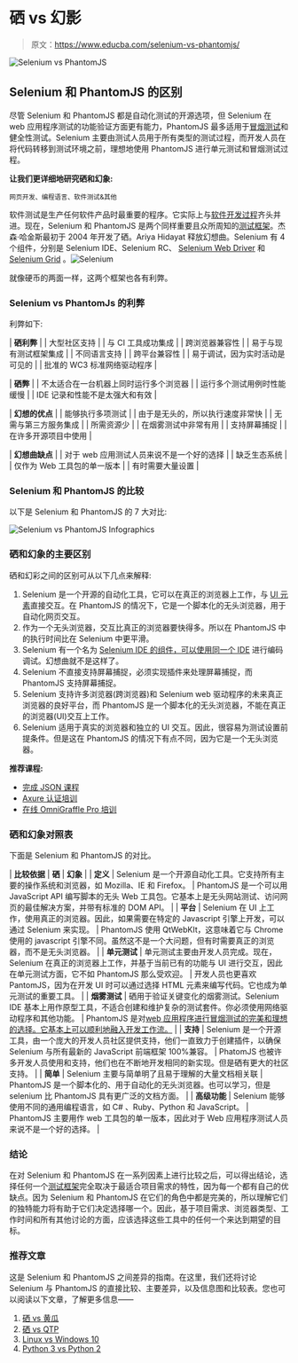 # 硒 vs 幻影

> 原文：<https://www.educba.com/selenium-vs-phantomjs/>

![Selenium vs PhantomJS](img/8dade2ad1108390b89e2267e5b619b77.png)



## Selenium 和 PhantomJS 的区别

尽管 Selenium 和 PhantomJS 都是自动化测试的开源选项，但 Selenium 在 web 应用程序测试的功能验证方面更有能力，PhantomJS 最多适用于[冒烟测试](https://www.educba.com/smoke-testing/)和健全性测试。Selenium 主要由测试人员用于所有类型的测试过程，而开发人员在将代码转移到测试环境之前，理想地使用 PhantomJS 进行单元测试和冒烟测试过程。

**让我们更详细地研究硒和幻象:**

<small>网页开发、编程语言、软件测试&其他</small>

软件测试是生产任何软件产品时最重要的程序。它实际上与[软件开发过程](https://www.educba.com/software-development-vs-web-development/)齐头并进。现在，Selenium 和 PhantomJS 是两个同样重要且众所周知的[测试框架](https://www.educba.com/testing-frameworks-for-java/)。杰森·哈金斯最初于 2004 年开发了硒。Ariya Hidayat 释放幻想曲。Selenium 有 4 个组件，分别是 Selenium IDE、Selenium RC、 [Selenium Web Driver](https://www.educba.com/what-is-selenium-web-driver/) 和 [Selenium Grid](https://www.educba.com/selenium-grid/) 。![Selenium](img/5fe92b91f24b2818c49597513de99040.png)



就像硬币的两面一样，这两个框架也各有利弊。

### Selenium vs PhantomJs 的利弊

利弊如下:

| **硒利弊** |
| 大型社区支持 |
| 与 CI 工具成功集成 |
| 跨浏览器兼容性 |
| 易于与现有测试框架集成 |
| 不同语言支持 |
| 跨平台兼容性 |
| 易于调试，因为实时活动是可见的 |
| 批准的 WC3 标准网络驱动程序 |

| **硒弊** |
| 不太适合在一台机器上同时运行多个浏览器 |
| 运行多个测试用例时性能缓慢 |
| IDE 记录和性能不是太强大和有效 |

| **幻想的优点** |
| 能够执行多项测试 |
| 由于是无头的，所以执行速度非常快 |
| 无需与第三方服务集成 |
| 所需资源少 |
| 在烟雾测试中非常有用 |
| 支持屏幕捕捉 |
| 在许多开源项目中使用 |

| **幻想曲缺点** |
| 对于 web 应用测试人员来说不是一个好的选择 |
| 缺乏生态系统 |
| 仅作为 Web 工具包的单一版本 |
| 有时需要大量设置 |

### Selenium 和 PhantomJS 的比较

以下是 Selenium 和 PhantomJS 的 7 大对比:

![Selenium vs PhantomJS Infographics](img/270adcf43f0900886e6256c0254fe7da.png)



### 硒和幻象的主要区别

硒和幻彩之间的区别可从以下几点来解释:

1.  Selenium 是一个开源的自动化工具，它可以在真正的浏览器上工作，与 [UI 元素](https://www.educba.com/ui-design-tools/)直接交互。在 PhantomJS 的情况下，它是一个脚本化的无头浏览器，用于自动化网页交互。
2.  作为一个无头浏览器，交互比真正的浏览器要快得多。所以在 PhantomJS 中的执行时间比在 Selenium 中更平滑。
3.  Selenium 有一个名为 [Selenium IDE 的组件，可以使用同一个 IDE](https://www.educba.com/selenium-commands/) 进行编码调试。幻想曲就不是这样了。
4.  Selenium 不直接支持屏幕捕捉，必须实现插件来处理屏幕捕捉，而 PhantomJS 支持屏幕捕捉。
5.  Selenium 支持许多浏览器(跨浏览器)和 Selenium web 驱动程序的未来真正浏览器的良好平台，而 PhantomJS 是一个脚本化的无头浏览器，不能在真正的浏览器(UI)交互上工作。
6.  Selenium 适用于真实的浏览器和独立的 UI 交互。因此，很容易为测试设置前提条件。但是这在 PhantomJS 的情况下有点不同，因为它是一个无头浏览器。

**推荐课程:**

*   [完成 JSON 课程](https://www.educba.com/data-science/courses/predictive-modeling-course/)
*   [Axure 认证培训](https://www.educba.com/course/knockout-js-training/)
*   [在线 OmniGraffle Pro 培训](https://www.educba.com/course/sammy-js-training/)

### 硒和幻象对照表

下面是 Selenium 和 PhantomJS 的对比。

| **比较依据** | **硒** | **幻象** |
| **定义** | Selenium 是一个开源自动化工具。它支持所有主要的操作系统和浏览器，如 Mozilla、IE 和 Firefox。 | PhantomJS 是一个可以用 JavaScript API 编写脚本的无头 Web 工具包。它基本上是无头网站测试、访问网页的最佳解决方案，并带有标准的 DOM API。 |
| **平台** | Selenium 在 UI 上工作，使用真正的浏览器。因此，如果需要在特定的 Javascript 引擎上开发，可以通过 Selenium 来实现。 | PhantomJS 使用 QtWebKIt，这意味着它与 Chrome 使用的 javascript 引擎不同。虽然这不是一个大问题，但有时需要真正的浏览器，而不是无头浏览器。 |
| **单元测试** | 单元测试主要由开发人员完成。现在，Selenium 在真正的浏览器上工作，并基于当前已有的功能与 UI 进行交互，因此在单元测试方面，它不如 PhantomJS 那么受欢迎。 | 开发人员也更喜欢 PantomJS，因为在开发 UI 时可以通过选择 HTML 元素来编写代码。它也成为单元测试的重要工具。 |
| **烟雾测试** | 硒用于验证关键变化的烟雾测试。Selenium IDE 基本上用作原型工具，不适合创建和维护复杂的测试套件。你必须使用网络驱动程序和其他功能。 | PhantomJS 是对[web 应用程序进行冒烟测试的完美和理想的选择。它基本上可以顺利地融入开发工作流。](https://www.educba.com/smoke-testing-vs-sanity-testing/) |
| **支持** | Selenium 是一个开源工具，由一个庞大的开发人员社区提供支持，他们一直致力于创建插件，以确保 Selenium 与所有最新的 JavaScript 前端框架 100%兼容。 | PhatomJS 也被许多开发人员使用和支持，他们也在不断地开发相同的新实现。但是硒有更大的社区支持。 |
| **简单** | Selenium 主要与简单明了且易于理解的大量文档相关联 | PhantomJS 是一个脚本化的、用于自动化的无头浏览器。也可以学习，但是 selenium 比 PhantomJS 具有更广泛的文档方面。 |
| **高级功能** | Selenium 能够使用不同的通用编程语言，如 C# 、Ruby、Python 和 JavaScript。 | PhantomJS 主要用作 web 工具包的单一版本，因此对于 Web 应用程序测试人员来说不是一个好的选择。 |

### 结论

在对 Selenium 和 PhantomJS 在一系列因素上进行比较之后，可以得出结论，选择任何一个[测试框架](https://www.educba.com/course/automation-framework-models-training-2/)完全取决于最适合项目需求的特性，因为每一个都有自己的优缺点。因为 Selenium 和 PhantomJS 在它们的角色中都是完美的，所以理解它们的独特能力将有助于它们决定选择哪一个。因此，基于项目需求、浏览器类型、工作时间和所有其他讨论的方面，应该选择这些工具中的任何一个来达到期望的目标。

### 推荐文章

这是 Selenium 和 PhantomJS 之间差异的指南。在这里，我们还将讨论 Selenium 与 PhantomJS 的直接比较、主要差异，以及信息图和比较表。您也可以阅读以下文章，了解更多信息——

1.  [硒 vs 黄瓜](https://www.educba.com/selenium-vs-cucumber/)
2.  [硒 vs QTP](https://www.educba.com/selenium-vs-qtp/)
3.  [Linux vs Windows 10](https://www.educba.com/linux-vs-windows-10/)
4.  [Python 3 vs Python 2](https://www.educba.com/python-3-vs-python-2/)





